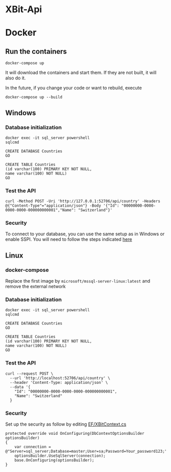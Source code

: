 # XBit-Api

# Docker
## Run the containers

```
docker-compose up
```
It will download the containers and start them. If they are not built, it will also do it.

In the future, if you change your code or want to rebuild, execute

```
docker-compose up --build
```

## Windows
### Database initialization
```
docker exec -it sql_server powershell
sqlcmd
```

```
CREATE DATABASE Countries
GO
```

```
CREATE TABLE Countries
(id varchar(100) PRIMARY KEY NOT NULL,
name varchar(100) NOT NULL) 
GO
```

### Test the API

```
curl -Method POST -Uri 'http://127.0.0.1:52706/api/country' -Headers @{"Content-Type"="application/json"} -Body '{"Id": "00000000-0000-0000-0000-000000000001","Name": "Switzerland"}'
```

### Security
To connect to your database, you can use the same setup as in Windows or enable SSPI. You will need to follow the steps indicated [here](https://docs.microsoft.com/en-us/virtualization/windowscontainers/manage-containers/manage-serviceaccounts)

## Linux
### docker-compose
Replace the first image by `microsoft/mssql-server-linux:latest` and remove the external network

### Database initialization

```
docker exec -it sql_server powershell
sqlcmd
```

```
CREATE DATABASE Countries
GO
```

```
CREATE TABLE Countries
(id varchar(100) PRIMARY KEY NOT NULL,
name varchar(100) NOT NULL) 
GO
```

### Test the API
```
curl --request POST \
  --url 'http://localhost:52706/api/country' \
  --header 'Content-Type: application/json' \
  --data '{
    "Id": "00000000-0000-0000-0000-000000000001",
    "Name": "Switzerland"
  }
```

### Security
Set up the security as follow by editing [EF/XBitContext.cs](./EF/XBitContext.cs)
```
protected override void OnConfiguring(DbContextOptionsBuilder optionsBuilder)
{
    var connection = @"Server=sql_server;Database=master;User=sa;Password=Your_password123;";
    optionsBuilder.UseSqlServer(connection);
    base.OnConfiguring(optionsBuilder);
}
```

